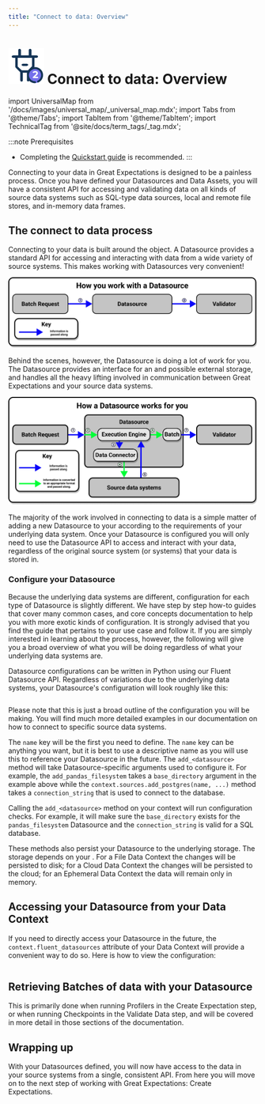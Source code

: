 ```yaml
---
title: "Connect to data: Overview"
---
```

# [![Connect to data icon](../../images/universal_map/Outlet-active.png)](./connect_to_data_overview.md) Connect to data: Overview 

import UniversalMap from '/docs/images/universal_map/_universal_map.mdx';
import Tabs from '@theme/Tabs';
import TabItem from '@theme/TabItem';
import TechnicalTag from '@site/docs/term_tags/_tag.mdx';

<!--Use 'inactive' or 'active' to indicate which Universal Map steps this term has a use case within.-->

<UniversalMap setup='inactive' connect='active' create='inactive' validate='inactive'/>

<!-- Only keep one of the 'To best understand this document' lines.  For processes like the Universal Map steps, use the first one.  For processes like the Architecture Reviews, use the second one. -->

:::note Prerequisites
- Completing the [Quickstart guide](tutorials/quickstart/quickstart.md) is recommended.
:::
	
Connecting to your data in Great Expectations is designed to be a painless process.  Once you have defined your Datasources and Data Assets, you will have a consistent API for accessing and validating data on all kinds of source data systems such as SQL-type data sources, local and remote file stores, and in-memory data frames.

## The connect to data process

<!-- Brief outline of what the process entails.  -->

Connecting to your data is built around the <TechnicalTag tag="datasource" text="Datasource" /> object.  A Datasource provides a standard API for accessing and interacting with data from a wide variety of source systems. This makes working with Datasources very convenient!

![How you work with a Datasource](../../images/universal_map/overviews/you_work_with_datasource.png)
  
Behind the scenes, however, the Datasource is doing a lot of work for you.  The Datasource provides an interface for an <TechnicalTag tag="execution_engine" text="Execution Engine" /> and possible external storage, and handles all the heavy lifting involved in communication between Great Expectations and your source data systems.

![How a Datasource works for you](../../images/universal_map/overviews/datasource_works_for_you.png)

The majority of the work involved in connecting to data is a simple matter of adding a new Datasource to your <TechnicalTag tag="data_context" text="Data Context" /> according to the requirements of your underlying data system.  Once your Datasource is configured you will only need to use the Datasource API to access and interact with your data, regardless of the original source system (or systems) that your data is stored in.

<!-- The following subsections should be repeated as necessary.  They should give a high level map of the things that need to be done or optionally can be done in this process, preferably in the order that they should be addressed (assuming there is one). If the process crosses multiple steps of the Universal Map, use the <SetupHeader> <ConnectHeader> <CreateHeader> and <ValidateHeader> tags to indicate which Universal Map step the subsections fall under. -->

### Configure your Datasource

Because the underlying data systems are different, configuration for each type of Datasource is slightly different.  We have step by step how-to guides that cover many common cases, and core concepts documentation to help you with more exotic kinds of configuration.  It is strongly advised that you find the guide that pertains to your use case and follow it.  If you are simply interested in learning about the process, however, the following will give you a broad overview of what you will be doing regardless of what your underlying data systems are.

Datasource configurations can be written in Python using our Fluent Datasource API. Regardless of variations due to the underlying data systems, your Datasource's configuration will look roughly like this:

```python name="tests/integration/docusaurus/connecting_to_your_data/connect_to_your_data_overview add_datasource"
```

Please note that this is just a broad outline of the configuration you will be making.  You will find much more detailed examples in our documentation on how to connect to specific source data systems.

The `name` key will be the first you need to define.  The `name` key can be anything you want, but it is best to use a descriptive name as you will use this to reference your Datasource in the future.
The `add_<datasource>` method will take Datasource-specific arguments used to configure it. 
For example, the `add_pandas_filesystem` takes a `base_directory` argument in the example above while the 
`context.sources.add_postgres(name, ...)` method takes a `connection_string` that is used to connect to the database.

Calling the `add_<datasource>` method on your context will run configuration checks. 
For example, it will make sure the `base_directory` exists for the `pandas_filesystem` Datasource and the `connection_string` is valid for a SQL database.

These methods also persist your Datasource to the underlying storage. The storage depends on your <TechnicalTag tag="data_context" text="Data Context" />. 
For a File Data Context the changes will be persisted to disk; 
for a Cloud Data Context the changes will be persisted to the cloud;
for an Ephemeral Data Context the data will remain only in memory.

## Accessing your Datasource from your Data Context

If you need to directly access your Datasource in the future, the `context.fluent_datasources` attribute of your Data Context will provide a convenient way to do so.
Here is how to view the configuration:

```python name="tests/integration/docusaurus/connecting_to_your_data/connect_to_your_data_overview config"
```

## Retrieving Batches of data with your Datasource

This is primarily done when running Profilers in the Create Expectation step, or when running Checkpoints in the Validate Data step, and will be covered in more detail in those sections of the documentation.

## Wrapping up

<!-- This section is essentially a victory lap.  It should reiterate what they have accomplished/are now capable of doing.  If there is a next process (such as the universal map steps) this should state that the reader is now ready to move on to it. -->

With your Datasources defined, you will now have access to the data in your source systems from a single, consistent API.  From here you will move on to the next step of working with Great Expectations: Create Expectations.